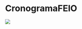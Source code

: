 # CronogramaFEIO
<a href="https://www.youtube.com/watch?v=B6buXs2QzXU&ab_channel=Giceli" target="_blank">
<img src="https://img.shields.io/badge/WhatsApp-25D366?style=for-the-badge&logo=whatsapp&logoColor=white" />
</a>
